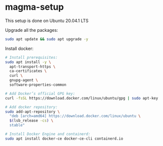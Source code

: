 # magma-setup

This setup is done on Ubuntu 20.04.1 LTS

Upgrade all the packages:
```bash
sudo apt update && sudo apt upgrade -y
```

Install docker:
```bash
# Install prerequisites:
sudo apt install -y \
  apt-transport-https \
  ca-certificates \
  curl \
  gnupg-agent \
  software-properties-common

# Add Docker’s official GPG key:
curl -fsSL https://download.docker.com/linux/ubuntu/gpg | sudo apt-key add -

# Add docker repository:
sudo add-apt-repository \
  "deb [arch=amd64] https://download.docker.com/linux/ubuntu \
  $(lsb_release -cs) \
  stable"

# Install Docker Engine and containerd:
sudo apt install docker-ce docker-ce-cli containerd.io
```

